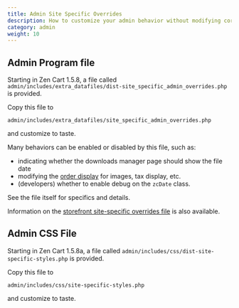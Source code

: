 ```yaml
---
title: Admin Site Specific Overrides 
description: How to customize your admin behavior without modifying core files
category: admin 
weight: 10
---
```


## Admin Program file 

Starting in Zen Cart 1.5.8, a file called `admin/includes/extra_datafiles/dist-site_specific_admin_overrides.php` is provided.  

Copy this file to 

`admin/includes/extra_datafiles/site_specific_admin_overrides.php`

and customize to taste. 

Many behaviors can be enabled or disabled by this file, such as:
- indicating whether the downloads manager page should show the file date
- modifying the [order display](/user/admin_pages/customers/order_display_options/) for images, tax display, etc. 
- (developers) whether to enable debug on the `zcDate` class.

See the file itself for specifics and details.

Information on the [storefront site-specific overrides file](/user/customizing/site_specific_overrides/) is also available. 

## Admin CSS File

Starting in Zen Cart 1.5.8a, a file called `admin/includes/css/dist-site-specific-styles.php` is provided.  

Copy this file to 

`admin/includes/css/site-specific-styles.php`

and customize to taste. 


